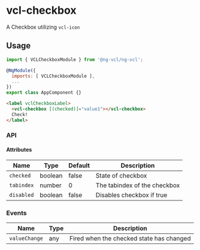 # vcl-checkbox

A Checkbox utilizing `vcl-icon`

## Usage

```js
import { VCLCheckboxModule } from '@ng-vcl/ng-vcl';

@NgModule({
  imports: [ VCLCheckboxModule ],
  ...
})
export class AppComponent {}
```

```html
<label vclCheckboxLabel>
  <vcl-checkbox [(checked)]="value1"></vcl-checkbox>
  Check! 
</label>
```

### API

#### Attributes

| Name                | Type        | Default            | Description
| ------------        | ----------- | ------------------ |--------------
| `checked`           | boolean     | false              | State of checkbox
| `tabindex`          | number      | 0                  | The tabindex of the checkbox
| `disabled`          | boolean     | false              | Disables checkbox if true

### Events

Name            | Type    | Description
----------      | ------- | --------------------------------------
`valueChange`   | any     | Fired when the checked state has changed
